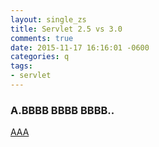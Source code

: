 ```yaml
---
layout: single_zs
title: Servlet 2.5 vs 3.0
comments: true
date: 2015-11-17 16:16:01 -0600
categories: q
tags:
- servlet
---
```

### A.BBBB BBBB BBBB..
[AAA](https://stackoverflow.com/questions/1638865/what-are-the-differences-between-servlet-2-5-and-3)